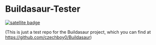 # Buildasaur-Tester

[![satellite badge](https://stlt.herokuapp.com/v1/badge/czechboy0/buildasaur-tester)](https://github.com/czechboy0/buildasaur-tester/branches)

(This is just a test repo for the Buildasaur project, which you can find at https://github.com/czechboy0/Buildasaur)


